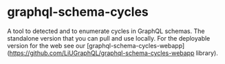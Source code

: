 # graphql-schema-cycles
A tool to detected and to enumerate cycles in GraphQL schemas.
The standalone version that you can pull and use locally. For the deployable version for the web see our [graphql-schema-cycles-webapp](https://github.com/LiUGraphQL/graphql-schema-cycles-webapp library).
 
